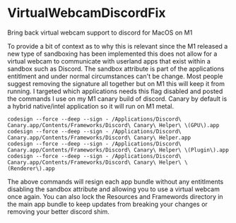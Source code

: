# VirtualWebcamDiscordFix
Bring back virtual webcam support to discord for MacOS on M1


To provide a bit of context as to why this is relevant since the M1 released a new type of sandboxing has been implemented this does not allow for a virtual webcam to communicate with userland apps that exist within a sandbox such as Discord. The sandbox attribute is part of the applications entitlment and under normal circumstances can't be change. Most people suggest removing the signature all together but on M1 this will keep it from running. I targeted which applications needs this flag disabled and posted the commands I use on my M1 canary build of discord. Canary by default is a hybrid native/intel application so it will run on M1 metal.

```
codesign --force --deep --sign - /Applications/Discord\ Canary.app/Contents/Frameworks/Discord\ Canary\ Helper\ \(GPU\).app
codesign --force --deep --sign - /Applications/Discord\ Canary.app/Contents/Frameworks/Discord\ Canary\ Helper.app 
codesign --force --deep --sign - /Applications/Discord\ Canary.app/Contents/Frameworks/Discord\ Canary\ Helper\ \(Plugin\).app
codesign --force --deep --sign - /Applications/Discord\ Canary.app/Contents/Frameworks/Discord\ Canary\ Helper\ \(Renderer\).app 
```
The above commands will resign each app bundle without any entitlments disabling the sandbox attribute and allowing you to use a virtual webcam once again. You can also lock the Resources and Framewords directory in the main app bundle to keep updates from breaking your changes or removing your better discord shim.
